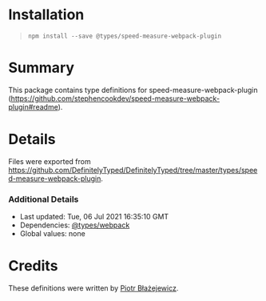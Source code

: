 # Installation
> `npm install --save @types/speed-measure-webpack-plugin`

# Summary
This package contains type definitions for speed-measure-webpack-plugin (https://github.com/stephencookdev/speed-measure-webpack-plugin#readme).

# Details
Files were exported from https://github.com/DefinitelyTyped/DefinitelyTyped/tree/master/types/speed-measure-webpack-plugin.

### Additional Details
 * Last updated: Tue, 06 Jul 2021 16:35:10 GMT
 * Dependencies: [@types/webpack](https://npmjs.com/package/@types/webpack)
 * Global values: none

# Credits
These definitions were written by [Piotr Błażejewicz](https://github.com/peterblazejewicz).
